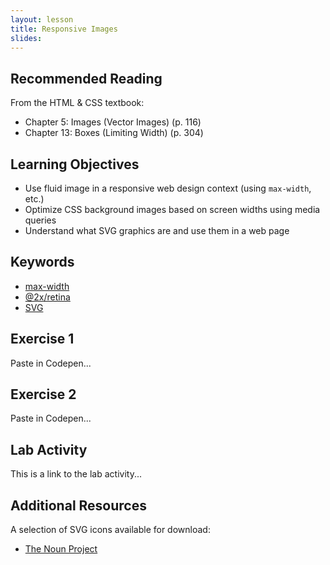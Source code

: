```yaml
---
layout: lesson
title: Responsive Images
slides:
---
```


## Recommended Reading

From the HTML & CSS textbook:

- Chapter 5: Images (Vector Images) (p. 116)
- Chapter 13: Boxes (Limiting Width) (p. 304)

## Learning Objectives

- Use fluid image in a responsive web design context (using `max-width`, etc.)
- Optimize CSS background images based on screen widths using media queries
- Understand what SVG graphics are and use them in a web page

## Keywords

- [max-width](https://developer.mozilla.org/en-US/docs/Web/CSS/max-width)
- [@2x/retina](http://designmodo.com/design-retina-displays/)
- [SVG](https://developer.mozilla.org/en-US/docs/Web/SVG)

## Exercise 1

Paste in Codepen...

## Exercise 2

Paste in Codepen...

## Lab Activity

This is a link to the lab activity...

## Additional Resources

A selection of SVG icons available for download:

- [The Noun Project](https://thenounproject.com/)
